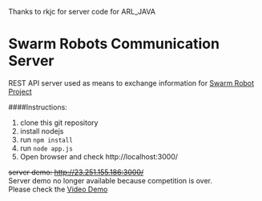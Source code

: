 Thanks to rkjc for server code for ARL_JAVA

# Swarm Robots Communication Server
REST API server used as means to exchange information for [Swarm Robot Project][1]


####Instructions:
1. clone this git repository
2. install nodejs
3. run `npm install`
4. run `node app.js`
5. Open browser and check http://localhost:3000/

<s>server demo: http://23.251.155.186:3000/</s>  
Server demo no longer available because competition is over.  
Please check the [Video Demo][2]

[1]: https://github.com/seungkim11/ROVER_11
[2]: https://youtu.be/JlaW2y9WkOY
